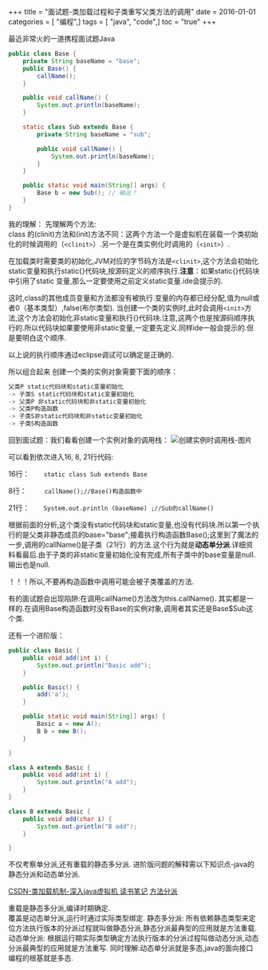 +++
title = "面试题-类加载过程和子类重写父类方法的调用"
date = 2016-01-01
categories = [ "编程",]
tags = [ "java", "code",]
toc = "true"
+++


最近非常火的一道携程面试题Java
```java
public class Base {
    private String baseName = "base";
    public Base() {
        callName();
    }

    public void callName() {
        System.out.println(baseName);
    }

    static class Sub extends Base {
        private String baseName = "sub";

        public void callName() {
            System.out.println(baseName);
        }
    }

    public static void main(String[] args) {
        Base b = new Sub(); // 输出？
    }
}
```

<!--more-->

我的理解：
先理解两个方法:  
class 的(clinit)方法和(init)方法不同：这两个方法一个是虚拟机在装载一个类初始化的时候调用的（`<clinit>`）.另一个是在类实例化时调用的（`<init>`）.

在加载类时需要类的初始化,JVM对应的字节码方法是`<clinit>`,这个方法会初始化static变量和执行static{}代码块,按源码定义的顺序执行.**注意**：如果static{}代码块中引用了static 变量,那么一定要使用之前定义static变量.ide会提示的.

这时,class的其他成员变量和方法都没有被执行.变量的内存都已经分配,值为null或者0（基本类型）,false(布尔类型).
当创建一个类的实例时,此时会调用`<init>`方法,这个方法会初始化非static变量和执行{}代码块.注意,这两个也是按源码顺序执行的.所以代码块如果要使用非static变量,一定要先定义.同样ide一般会提示的.但是要明白这个顺序.

以上说的执行顺序通过eclipse调试可以确定是正确的.

所以组合起来 创建一个类的实例对象需要下面的顺序：

``` s
父类P static代码块和static变量初始化 
-> 子类S static代码块和static变量初始化  
-> 父类P 非static代码块和非static变量初始化 
-> 父类P构造函数 
-> 子类S非static代码块和非static变量初始化 
-> 子类S构造函数
```

回到面试题：我们看看创建一个实例对象的调用栈：
![创建实例时调用栈-图片](https://cdn.staticaly.com/gh/zhimoe/zhimoe.pic@main/pic/base-sub.7jmh61bdbbo0.webp)

可以看到依次进入16, 8, 21行代码: 

16行：`    static class Sub extends Base`

8行：`     callName();//Base()构造函数中`

21行：`    System.out.println (baseName) ;//Sub的callName()`

根据前面的分析,这个类没有static代码块和static变量,也没有代码块.所以第一个执行的是父类非静态成员的base="base";接着执行构造函数Base();这里到了魔法的一步,调用的callName()是子类（21行）的方法.这个行为就是**动态单分派**.详细资料看最后.由于子类的非static变量初始化没有完成,所有子类中的base变量是null.输出也是null.

！！！所以,不要再构造函数中调用可能会被子类覆盖的方法.

有的面试题会出现陷阱:在调用callName()方法改为this.callName(). 其实都是一样的.在调用Base构造函数时没有Base的实例对象,调用者其实还是Base$Sub这个类.


还有一个进阶版：

```java
public class Basic {
	public void add(int i) {
		System.out.println("Basic add");
	}

	public Basic() {
		add('a');
	}

	public static void main(String[] args) {
		Basic a = new A();
		B b = new B();
	}

}

class A extends Basic {
	public void add(int i) {
		System.out.println("A add");
	}
}

class B extends Basic {
	public void add(char i) {
		System.out.println("B add");
	}

}
```
不仅考察单分派,还有重载的静态多分派. 进阶版问题的解释需以下知识点-java的静态分派和动态单分派.

[CSDN-类加载机制-深入java虚拟机 读书笔记](http://blog.csdn.net/ns_code/article/details/17881581)
[方法分派](http://rednaxelafx.iteye.com/blog/260206)

重载是静态多分派,编译时期确定.  
覆盖是动态单分派,运行时通过实际类型绑定.
静态多分派: 所有依赖静态类型来定位方法执行版本的分派过程就叫做静态分派,静态分派最典型的应用就是方法重载.
动态单分派: 根据运行期实际类型确定方法执行版本的分派过程叫做动态分派,动态分派最典型的应用就是方法重写.
同时理解:动态单分派就是多态,java的面向接口编程的根基就是多态.
